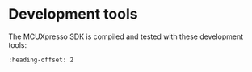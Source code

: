 # Development tools

The MCUXpresso SDK is compiled and tested with these development tools:

```{include} /release/commonrn/topics/development_tools_cw.md
:heading-offset: 2
```
